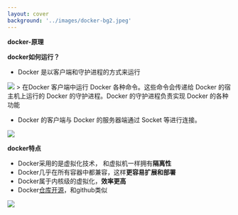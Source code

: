 ```yaml
---
layout: cover
background: '../images/docker-bg2.jpeg'
---
```

**docker-原理**
<div class="flex justify-between gap-20">

  <div class="w-100 text-sm">

  **docker如何运行？**
   - Docker 是以客户端和守护进程的方式来运行
  <Image class="w-200 rounded" src="../images/docker守护进程.png" />
  > 在Docker 客户端中运行 Docker 各种命令。这些命令会传递给 Docker 的宿主机上运行的 Docker 的守护进程。Docker 的守护进程负责实现 Docker 的各种功能

   - Docker 的客户端与 Docker 的服务器端通过 Socket 等进行连接。
  
  <Image class="w-200 rounded" src="../images/dockerCS运行方式.png" />

  </div>

  <div class="text-sm">

  **docker特点**

  - Docker采用的是虚拟化技术， 和虚拟机一样拥有**隔离性**
  - Docker几乎在所有容器中都兼容，这样**更容易扩展和部署**
  - Docker属于内核级的虚拟化，**效率更高**
  - Docker[仓库开源](https://hub.docker.com/)，和github类似
  <Image class="w-80 my-2" src="../images/docker特点.png" />
  </div>

</div>


